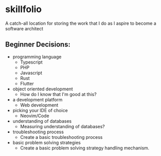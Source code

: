 # skillfolio
A catch-all location for storing the work that I do as I aspire to become a software architect

## Beginner Decisions:
- programming language
  - Typescript
  - PHP
  - Javascript
  - Rust
  - Flutter
- object oriented development
  - How do I know that I'm good at this?
- a development platform
  - Web development
- picking your IDE of choice
  - Neovim/Code
- understanding of databases
  - Measuring understanding of databases?
- troubleshooting process
  - Create a basic troubleshooting process
- basic problem solving strategies
  - Create a basic problem solving strategy handling mechanism.
